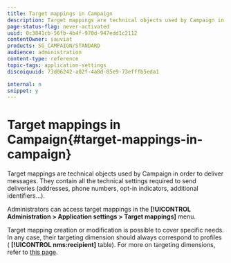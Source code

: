 ```yaml
---
title: Target mappings in Campaign
description: Target mappings are technical objects used by Campaign in order to deliver messages. They contain all the technical settings required to send deliveries.
page-status-flag: never-activated
uuid: 0c3841cb-56fb-4b4f-970d-947edd1c2112
contentOwner: sauviat
products: SG_CAMPAIGN/STANDARD
audience: administration
content-type: reference
topic-tags: application-settings
discoiquuid: 73d06242-a02f-4a8d-85e9-73efffb5eda1

internal: n
snippet: y
---
```


# Target mappings in Campaign{#target-mappings-in-campaign}

Target mappings are technical objects used by Campaign in order to deliver messages. They contain all the technical settings required to send deliveries (addresses, phone numbers, opt-in indicators, additional identifiers...).

Administrators can access target mappings in the **[!UICONTROL Administration > Application settings > Target mappings]** menu.

Target mapping creation or modification is possible to cover specific needs. In any case, their targeting dimension should always correspond to profiles ( **[!UICONTROL nms:recipient]** table). For more on targeting dimensions, refer to [this page](../../automating/using/query.md#targeting-dimensions-and-resources).
